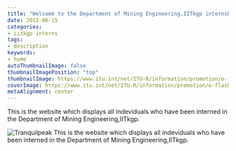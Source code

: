 ```yaml
---
title: "Welcome to the Department of Mining Engineering,IITkgp internship website"
date: 2015-06-15
categories:
- iitkgp interns
tags:
- description
keywords:
- home
autoThumbnailImage: false
thumbnailImagePosition: "top"
thumbnailImage: https://www.itu.int/net/ITU-R/information/promotion/e-flash/03-2008/figure1.JPG
coverImage: https://www.itu.int/net/ITU-R/information/promotion/e-flash/03-2008/figure1.JPG
metaAlignment: center
---
```

This is the website which displays all indeviduals who have been interned in the Department of Mining Engineering,IITkgp.
<!--more-->

![Tranquilpeak](/img/showcase.png)
This is the website which displays all indeviduals who have been interned in the Department of Mining Engineering,IITkgp.
<!-- toc -->
